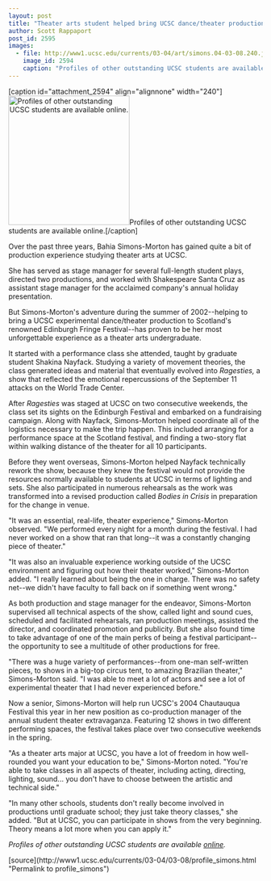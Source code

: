 ```yaml
---
layout: post
title: "Theater arts student helped bring UCSC dance/theater production to renowned Edinburgh Fringe Festival"
author: Scott Rappaport
post_id: 2595
images:
  - file: http://www1.ucsc.edu/currents/03-04/art/simons.04-03-08.240.jpg
    image_id: 2594
    caption: "Profiles of other outstanding UCSC students are available online."
---
```


[caption id="attachment_2594" align="alignnone" width="240"]<a href="http://localhost/mysite/wp-content/uploads/2004/03/simons.04-03-08.240.jpg"><img class="size-full wp-image-2594" src="http://localhost/mysite/wp-content/uploads/2004/03/simons.04-03-08.240.jpg" alt="Profiles of other outstanding UCSC students are available online." width="240" height="256" /></a>Profiles of other outstanding UCSC students are available online.[/caption]
<p>
  Over the past three years, Bahia Simons-Morton has gained quite a bit of production experience studying theater arts at UCSC.
</p>
<p>
  She has served as stage manager for several full-length student plays, directed two productions, and worked with Shakespeare Santa Cruz as assistant stage manager for the acclaimed company's annual holiday presentation.<br>
</p>
<p>
  But Simons-Morton's adventure during the summer of 2002--helping to bring a UCSC experimental dance/theater production to Scotland's renowned Edinburgh Fringe Festival--has proven to be her most unforgettable experience as a theater arts undergraduate.<br>
</p>
<p>
  It started with a performance class she attended, taught by graduate student Shakina Nayfack. Studying a variety of movement theories, the class generated ideas and material that eventually evolved into <i>Ragesties,</i> a show that reflected the emotional repercussions of the September 11 attacks on the World Trade Center.<br>
</p>
<p>
  After <i>Ragesties</i> was staged at UCSC on two consecutive weekends, the class set its sights on the Edinburgh Festival and embarked on a fundraising campaign. Along with Nayfack, Simons-Morton helped coordinate all of the logistics necessary to make the trip happen. This included arranging for a performance space at the Scotland festival, and finding a two-story flat within walking distance of the theater for all 10 participants.<br>
</p>
<p>
  Before they went overseas, Simons-Morton helped Nayfack technically rework the show, because they knew the festival would not provide the resources normally available to students at UCSC in terms of lighting and sets. She also participated in numerous rehearsals as the work was transformed into a revised production called <i>Bodies in Crisis</i> in preparation for the change in venue.<br>
</p>
<p>
  "It was an essential, real-life, theater experience," Simons-Morton observed. "We performed every night for a month during the festival. I had never worked on a show that ran that long--it was a constantly changing piece of theater."<br>
</p>
<p>
  "It was also an invaluable experience working outside of the UCSC environment and figuring out how their theater worked," Simons-Morton added. "I really learned about being the one in charge. There was no safety net--we didn't have faculty to fall back on if something went wrong."<br>
</p>
<p>
  As both production and stage manager for the endeavor, Simons-Morton supervised all technical aspects of the show, called light and sound cues, scheduled and facilitated rehearsals, ran production meetings, assisted the director, and coordinated promotion and publicity. But she also found time to take advantage of one of the main perks of being a festival participant--the opportunity to see a multitude of other productions for free.<br>
</p>
<p>
  "There was a huge variety of performances--from one-man self-written pieces, to shows in a big-top circus tent, to amazing Brazilian theater," Simons-Morton said. "I was able to meet a lot of actors and see a lot of experimental theater that I had never experienced before."<br>
</p>
<p>
  Now a senior, Simons-Morton will help run UCSC's 2004 Chautauqua Festival this year in her new position as co-production manager of the annual student theater extravaganza. Featuring 12 shows in two different performing spaces, the festival takes place over two consecutive weekends in the spring.<br>
</p>
<p>
  "As a theater arts major at UCSC, you have a lot of freedom in how well-rounded you want your education to be," Simons-Morton noted. "You're able to take classes in all aspects of theater, including acting, directing, lighting, sound... you don't have to choose between the artistic and technical side."<br>
</p>
<p>
  "In many other schools, students don't really become involved in productions until graduate school; they just take theory classes," she added. "But at UCSC, you can participate in shows from the very beginning. Theory means a lot more when you can apply it."
</p>
<p>
  <i>Profiles of other outstanding UCSC students are available <a href="http://www.ucsc.edu/students/profiles/">online</a>.</i>
</p>
[source](http://www1.ucsc.edu/currents/03-04/03-08/profile_simons.html "Permalink to profile_simons")

